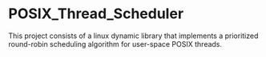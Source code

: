 # POSIX_Thread_Scheduler

This project consists of a linux dynamic library that implements a prioritized round-robin scheduling algorithm for user-space POSIX threads. 
